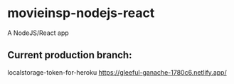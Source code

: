 # movieinsp-nodejs-react
A NodeJS/React app

## Current production branch:
localstorage-token-for-heroku
https://gleeful-ganache-1780c6.netlify.app/
